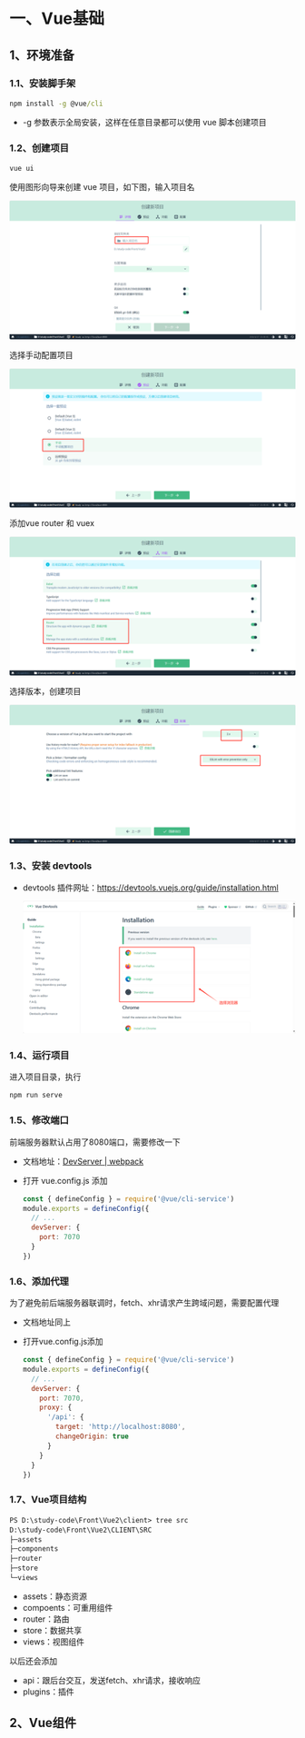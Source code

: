 # 一、Vue基础

## 1、环境准备

### 1.1、安装脚手架

```cmd
npm install -g @vue/cli
```

- -g 参数表示全局安装，这样在任意目录都可以使用 vue 脚本创建项目



### 1.2、创建项目

```cmd
vue ui
```

使用图形向导来创建 vue 项目，如下图，输入项目名

<img src="https://raw.githubusercontent.com/zsc-dot/pic/master/img/Git/image-20240417223948127.png" alt="image-20240417223948127" style="zoom:80%;" />

选择手动配置项目

![image-20240417224124321](https://raw.githubusercontent.com/zsc-dot/pic/master/img/Git/image-20240417224124321.png)

添加vue router 和 vuex

![image-20240417224211452](https://raw.githubusercontent.com/zsc-dot/pic/master/img/Git/image-20240417224211452.png)

选择版本，创建项目

<img src="https://raw.githubusercontent.com/zsc-dot/pic/master/img/Git/image-20240417224254934.png" alt="image-20240417224254934" style="zoom:80%;" />



### 1.3、安装 devtools

- devtools 插件网址：https://devtools.vuejs.org/guide/installation.html

  <img src="https://raw.githubusercontent.com/zsc-dot/pic/master/img/Git/image-20240417224537126.png" alt="image-20240417224537126" style="zoom:80%;" />



### 1.4、运行项目

进入项目目录，执行

```cmd
npm run serve
```



### 1.5、修改端口

前端服务器默认占用了8080端口，需要修改一下

- 文档地址：[DevServer | webpack](https://webpack.js.org/configuration/dev-server/#devserverport)

- 打开 vue.config.js 添加

  ```js
  const { defineConfig } = require('@vue/cli-service')
  module.exports = defineConfig({
    // ...
    devServer: {
      port: 7070
    }
  })
  ```



### 1.6、添加代理

为了避免前后端服务器联调时，fetch、xhr请求产生跨域问题，需要配置代理

- 文档地址同上

- 打开vue.config.js添加

  ```js
  const { defineConfig } = require('@vue/cli-service')
  module.exports = defineConfig({
    // ...
    devServer: {
      port: 7070,
      proxy: {
        '/api': {
          target: 'http://localhost:8080',
          changeOrigin: true
        }
      }
    }
  })
  ```



### 1.7、Vue项目结构

```txt
PS D:\study-code\Front\Vue2\client> tree src
D:\study-code\Front\Vue2\CLIENT\SRC
├─assets
├─components
├─router
├─store
└─views
```

- assets：静态资源
- compoents：可重用组件
- router：路由
- store：数据共享
- views：视图组件

以后还会添加

- api：跟后台交互，发送fetch、xhr请求，接收响应
- plugins：插件



## 2、Vue组件